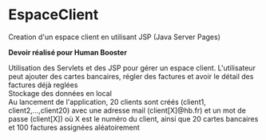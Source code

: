 # EspaceClient
Creation d'un espace client en utilisant JSP (Java Server Pages)

<strong>Devoir réalisé pour Human Booster</strong>

Utilisation des Servlets et des JSP pour gérer un espace client. L'utilisateur peut ajouter des cartes bancaires, régler des factures et avoir le détail des factures déjà reglées<br>
Stockage des données en local<br>
Au lancement de l'application, 20 clients sont créés (client1, client2,...,client20) avec une adresse mail (client[X]@hb.fr) et un mot de passe (client[X]) où X est le numéro du client, ainsi que 20 cartes bancaires et 100 factures assignées aléatoirement
